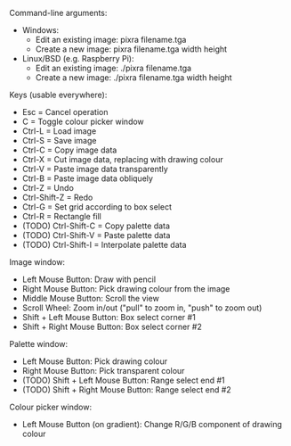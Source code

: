Command-line arguments:
* Windows:
  * Edit an existing image: pixra filename.tga
  * Create a new image: pixra filename.tga width height
* Linux/BSD (e.g. Raspberry Pi):
  * Edit an existing image: ./pixra filename.tga
  * Create a new image: ./pixra filename.tga width height

Keys (usable everywhere):
* Esc = Cancel operation
* C = Toggle colour picker window
* Ctrl-L = Load image
* Ctrl-S = Save image
* Ctrl-C = Copy image data
* Ctrl-X = Cut image data, replacing with drawing colour
* Ctrl-V = Paste image data transparently
* Ctrl-B = Paste image data obliquely
* Ctrl-Z = Undo
* Ctrl-Shift-Z = Redo
* Ctrl-G = Set grid according to box select
* Ctrl-R = Rectangle fill
* (TODO) Ctrl-Shift-C = Copy palette data
* (TODO) Ctrl-Shift-V = Paste palette data
* (TODO) Ctrl-Shift-I = Interpolate palette data

Image window:
* Left Mouse Button: Draw with pencil
* Right Mouse Button: Pick drawing colour from the image
* Middle Mouse Button: Scroll the view
* Scroll Wheel: Zoom in/out ("pull" to zoom in, "push" to zoom out)
* Shift + Left Mouse Button: Box select corner #1
* Shift + Right Mouse Button: Box select corner #2

Palette window:
* Left Mouse Button: Pick drawing colour
* Right Mouse Button: Pick transparent colour
* (TODO) Shift + Left Mouse Button: Range select end #1
* (TODO) Shift + Right Mouse Button: Range select end #2

Colour picker window:
* Left Mouse Button (on gradient): Change R/G/B component of drawing colour

